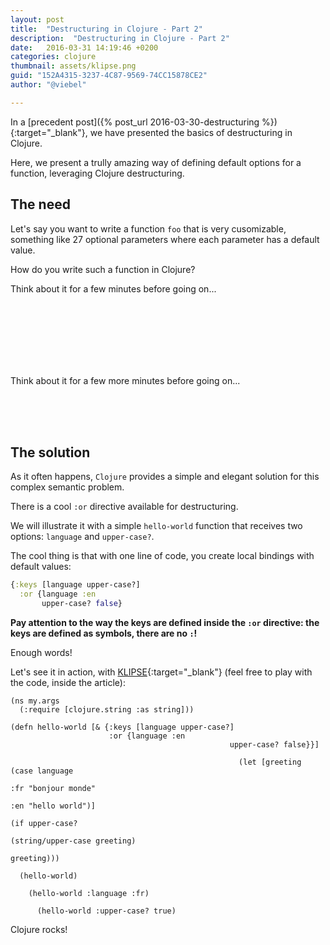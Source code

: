 ```yaml
---
layout: post
title:  "Destructuring in Clojure - Part 2"
description:  "Destructuring in Clojure - Part 2"
date:   2016-03-31 14:19:46 +0200
categories: clojure
thumbnail: assets/klipse.png
guid: "152A4315-3237-4C87-9569-74CC15878CE2"
author: "@viebel"

---
```


In a [precedent post]({% post_url 2016-03-30-destructuring %}){:target="_blank"}, we have presented the basics of destructuring in Clojure.

Here, we present a trully amazing way of defining default options for a function, leveraging Clojure destructuring.

## The need

Let's say you want to write a function `foo` that is very cusomizable, something like 27 optional parameters where each parameter has a default value.

How do you write such a function in Clojure?

Think about it for a few minutes before going on... 

<br/>  
<br/>  
<br/>  
<br/>  
<br/>  
<br/>  

Think about it for a few more minutes before going on... 

<br/>  
<br/>  
<br/>  

## The solution

As it often happens, `Clojure` provides a simple and elegant solution for this complex semantic problem.

There is a cool `:or` directive available for destructuring.

We will illustrate it with a simple `hello-world` function that receives two options: `language` and `upper-case?`.

The cool thing is that with one line of code, you create local bindings with default values:

~~~ clojure
{:keys [language upper-case?] 
  :or {language :en
       upper-case? false}
~~~
**Pay attention to the way the keys are defined inside the `:or` directive: the keys are defined as symbols, there are no `:`!**


Enough words!

Let's see it in action, with [KLIPSE][app-url]{:target="_blank"} (feel free to play with the code, inside the article):

~~~klipse
(ns my.args
  (:require [clojure.string :as string]))

(defn hello-world [& {:keys [language upper-case?] 
                      :or {language :en
                                                 upper-case? false}}]

                                                   (let [greeting (case language
                                                                      :fr "bonjour monde"
                                                                                         :en "hello world")]
                                                                                             (if upper-case?
                                                                                                   (string/upper-case greeting)
                                                                                                         greeting)))

  (hello-world)
~~~


~~~klipse
    (hello-world :language :fr)
~~~

~~~klipse
      (hello-world :upper-case? true)
~~~


Clojure rocks!

[app-url]: http://app.klipse.tech

